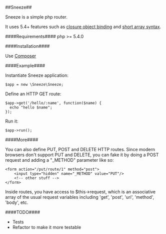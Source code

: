 ##Sneeze##

Sneeze is a simple php router. 

It uses 5.4+ features such as [closure object binding](http://www.php.net/manual/en/closure.bindto.php) and [short array syntax](http://php.net/manual/en/migration54.new-features.php).

####Requirements####
php >= 5.4.0
    
####Installation####

Use [Composer](http://getcomposer.org/)

####Example####

Instantiate Sneeze application:

    $app = new \Sneeze\Sneeze;
    
Define an HTTP GET route:
    
    $app->get('/hello/:name', function($name) {
      echo "hello $name";
    });
    
Run it:

    $app->run();

####More####

You can also define PUT, POST and DELETE HTTP routes. Since modern browsers don't support PUT and DELETE, you can fake it by doing a POST request and adding a "_METHOD" parameter like so:

    <form action="/put/route/1" method="post">
        <input type="hidden" name="_METHOD" value="PUT"/>
        <!-- other stuff -->
    </form>

Inside routes, you have access to $this->request, which is an associative array of the usual request variables including 'get', 'post', 'uri', 'method', 'body', etc.

####TODO####

* Tests
* Refactor to make it more testable

